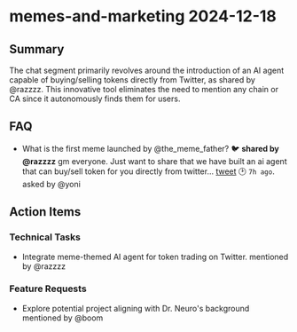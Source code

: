 # memes-and-marketing 2024-12-18

## Summary
The chat segment primarily revolves around the introduction of an AI agent capable of buying/selling tokens directly from Twitter, as shared by @razzzz. This innovative tool eliminates the need to mention any chain or CA since it autonomously finds them for users.

## FAQ
- What is the first meme launched by @the_meme_father? 🐦 **shared by @razzzz** gm everyone. Just want to share that we have built an ai agent that can buy/sell token for you directly from twitter... [tweet](https://fxtwitter.com/aimeswap/status/1869312748502536561) 🕑 `7h ago`. asked by @yoni

## Action Items

### Technical Tasks
- Integrate meme-themed AI agent for token trading on Twitter. mentioned by @razzzz

### Feature Requests
- Explore potential project aligning with Dr. Neuro's background mentioned by @boom